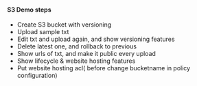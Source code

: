 #### S3 Demo steps

* Create S3 bucket with versioning
* Upload sample txt
* Edit txt and upload again, and show versioning features
* Delete latest one, and rollback to previous
* Show urls of txt, and make it public every upload
* Show lifecycle & website hosting features
* Put website hosting acl( before change bucketname in policy configuration)

